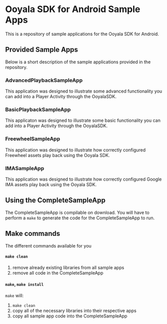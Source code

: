 Ooyala SDK for Android Sample Apps
==================================

This is a repository of sample applications for the Ooyala SDK for Android.

## Provided Sample Apps

Below is a short description of the sample applications provided in the repository.

### AdvancedPlaybackSampleApp

This application was designed to illustrate some advanced functionality you can add into a Player Activity through the OoyalaSDK.

### BasicPlaybackSampleApp

This applicaton was designed to illustrate some basic functionality you can add into a Player Activity through the OoyalaSDK.

### FreewheelSampleApp

This application was designed to illustrate how correctly configured Freewheel assets play back using the Ooyala SDK.

### IMASampleApp

This application was designed to illustrate how correctly configured Google IMA assets play back using the Ooyala SDK.

## Using the CompleteSampleApp

The CompleteSampleApp is compilable on download.  You will have to perform a `make` to generate the code for the CompleteSampleApp to run.

## Make commands

The different commands available for you

#### `make clean`

1. remove already existing libraries from all sample apps
2. remove all code in the CompleteSampleApp

#### `make`, `make install`

`make` will:

1. `make clean`
2. copy all of the necessary libraries into their respective apps
3. copy all sample app code into the CompleteSampleApp

